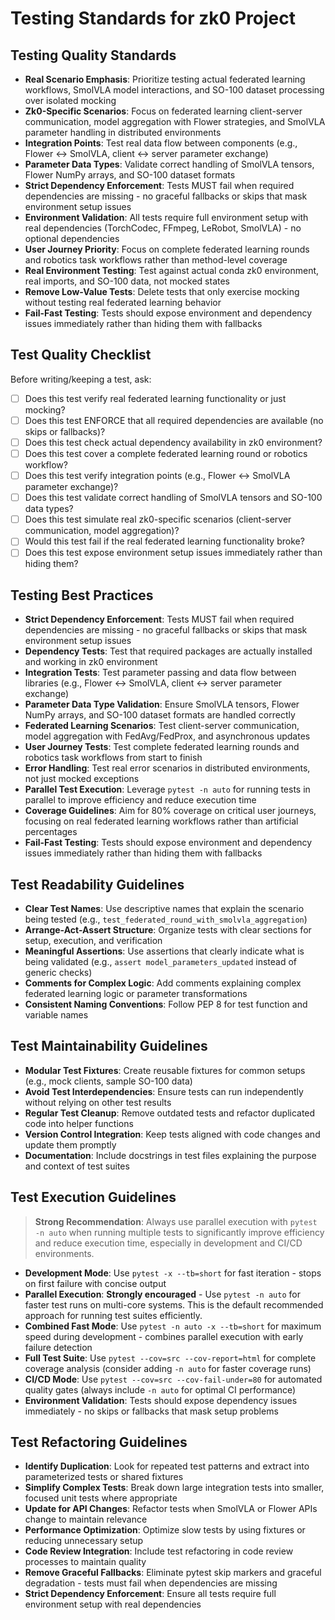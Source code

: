 # Testing Standards for zk0 Project

## Testing Quality Standards
- **Real Scenario Emphasis**: Prioritize testing actual federated learning workflows, SmolVLA model interactions, and SO-100 dataset processing over isolated mocking
- **Zk0-Specific Scenarios**: Focus on federated learning client-server communication, model aggregation with Flower strategies, and SmolVLA parameter handling in distributed environments
- **Integration Points**: Test real data flow between components (e.g., Flower ↔ SmolVLA, client ↔ server parameter exchange)
- **Parameter Data Types**: Validate correct handling of SmolVLA tensors, Flower NumPy arrays, and SO-100 dataset formats
- **Strict Dependency Enforcement**: Tests MUST fail when required dependencies are missing - no graceful fallbacks or skips that mask environment setup issues
- **Environment Validation**: All tests require full environment setup with real dependencies (TorchCodec, FFmpeg, LeRobot, SmolVLA) - no optional dependencies
- **User Journey Priority**: Focus on complete federated learning rounds and robotics task workflows rather than method-level coverage
- **Real Environment Testing**: Test against actual conda zk0 environment, real imports, and SO-100 data, not mocked states
- **Remove Low-Value Tests**: Delete tests that only exercise mocking without testing real federated learning behavior
- **Fail-Fast Testing**: Tests should expose environment and dependency issues immediately rather than hiding them with fallbacks

## Test Quality Checklist
Before writing/keeping a test, ask:
- [ ] Does this test verify real federated learning functionality or just mocking?
- [ ] Does this test ENFORCE that all required dependencies are available (no skips or fallbacks)?
- [ ] Does this test check actual dependency availability in zk0 environment?
- [ ] Does this test cover a complete federated learning round or robotics workflow?
- [ ] Does this test verify integration points (e.g., Flower ↔ SmolVLA parameter exchange)?
- [ ] Does this test validate correct handling of SmolVLA tensors and SO-100 data types?
- [ ] Does this test simulate real zk0-specific scenarios (client-server communication, model aggregation)?
- [ ] Would this test fail if the real federated learning functionality broke?
- [ ] Does this test expose environment setup issues immediately rather than hiding them?

## Testing Best Practices
- **Strict Dependency Enforcement**: Tests MUST fail when required dependencies are missing - no graceful fallbacks or skips that mask environment setup issues
- **Dependency Tests**: Test that required packages are actually installed and working in zk0 environment
- **Integration Tests**: Test parameter passing and data flow between libraries (e.g., Flower ↔ SmolVLA, client ↔ server parameter exchange)
- **Parameter Data Type Validation**: Ensure SmolVLA tensors, Flower NumPy arrays, and SO-100 dataset formats are handled correctly
- **Federated Learning Scenarios**: Test client-server communication, model aggregation with FedAvg/FedProx, and asynchronous updates
- **User Journey Tests**: Test complete federated learning rounds and robotics task workflows from start to finish
- **Error Handling**: Test real error scenarios in distributed environments, not just mocked exceptions
- **Parallel Test Execution**: Leverage `pytest -n auto` for running tests in parallel to improve efficiency and reduce execution time
- **Coverage Guidelines**: Aim for 80% coverage on critical user journeys, focusing on real federated learning workflows rather than artificial percentages
- **Fail-Fast Testing**: Tests should expose environment and dependency issues immediately rather than hiding them with fallbacks

## Test Readability Guidelines
- **Clear Test Names**: Use descriptive names that explain the scenario being tested (e.g., `test_federated_round_with_smolvla_aggregation`)
- **Arrange-Act-Assert Structure**: Organize tests with clear sections for setup, execution, and verification
- **Meaningful Assertions**: Use assertions that clearly indicate what is being validated (e.g., `assert model_parameters_updated` instead of generic checks)
- **Comments for Complex Logic**: Add comments explaining complex federated learning logic or parameter transformations
- **Consistent Naming Conventions**: Follow PEP 8 for test function and variable names

## Test Maintainability Guidelines
- **Modular Test Fixtures**: Create reusable fixtures for common setups (e.g., mock clients, sample SO-100 data)
- **Avoid Test Interdependencies**: Ensure tests can run independently without relying on other test results
- **Regular Test Cleanup**: Remove outdated tests and refactor duplicated code into helper functions
- **Version Control Integration**: Keep tests aligned with code changes and update them promptly
- **Documentation**: Include docstrings in test files explaining the purpose and context of test suites

## Test Execution Guidelines
> **Strong Recommendation**: Always use parallel execution with `pytest -n auto` when running multiple tests to significantly improve efficiency and reduce execution time, especially in development and CI/CD environments.

- **Development Mode**: Use `pytest -x --tb=short` for fast iteration - stops on first failure with concise output
- **Parallel Execution**: **Strongly encouraged** - Use `pytest -n auto` for faster test runs on multi-core systems. This is the default recommended approach for running test suites efficiently.
- **Combined Fast Mode**: Use `pytest -n auto -x --tb=short` for maximum speed during development - combines parallel execution with early failure detection
- **Full Test Suite**: Use `pytest --cov=src --cov-report=html` for complete coverage analysis (consider adding `-n auto` for faster coverage runs)
- **CI/CD Mode**: Use `pytest --cov=src --cov-fail-under=80` for automated quality gates (always include `-n auto` for optimal CI performance)
- **Environment Validation**: Tests should expose dependency issues immediately - no skips or fallbacks that mask setup problems

## Test Refactoring Guidelines
- **Identify Duplication**: Look for repeated test patterns and extract into parameterized tests or shared fixtures
- **Simplify Complex Tests**: Break down large integration tests into smaller, focused unit tests where appropriate
- **Update for API Changes**: Refactor tests when SmolVLA or Flower APIs change to maintain relevance
- **Performance Optimization**: Optimize slow tests by using fixtures or reducing unnecessary setup
- **Code Review Integration**: Include test refactoring in code review processes to maintain quality
- **Remove Graceful Fallbacks**: Eliminate pytest skip markers and graceful degradation - tests must fail when dependencies are missing
- **Strict Dependency Enforcement**: Ensure all tests require full environment setup with real dependencies